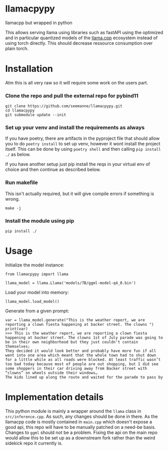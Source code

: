 # llamacpypy
llamacpp but wrapped in python

This allows serving llama using libraries such as fastAPI using the optimized and in particular quantized models of the [llama.cpp](https://github.com/ggerganov/llama.cpp) ecosystem instead of using torch directly. This should decrease ressource consumption over plain torch.

# Installation

Atm this is all very raw so it will require some work on the users part.

### Clone the repo and pull the external repo for pybind11

```
git clone https://github.com/seemanne/llamacpypy.git
cd llamacpypy
git submodule update --init
```

### Set up your venv and install the requirements as always

If you have poetry, there are artifacts in the pyproject file that should allow you to do `poetry install` to set up venv, however it wont install the project itself. This can be done by using `poetry shell` and then calling `pip install ./` as below.

If you have another setup just pip install the reqs in your virtual env of choice and then continue as described below. 

### Run makefile 

This isn't actually required, but it will give compile errors if something is wrong.
```
make -j
```

### Install the module using pip 

```
pip install ./
```

# Usage

Initialize the model instance:
```
from llamacpypy import llama

llama_model = llama.Llama('models/7B/ggml-model-q4_0.bin')
```
Load your model into memory:
```
llama_model.load_model()
```
Generate from a given prompt:
```
var = llama_model.generate("This is the weather report, we are reporting a clown fiesta happening at backer street. The clowns ")
print(var)
>>> This is the weather report, we are reporting a clown fiesta happening at backer street. The clowns 1st of July parade was going to be in their own neighborhood but they just couldn't contain themselves;
They decided it would look better and probably have more fun if all went into one area which meant that the whole town had to shut down for a little while as all roads were blocked. At least traffic wasn’t too bad today because most of people are out shopping, but I did see some shoppers in their car driving away from Backer street with “clowns” on wheels outside their windows…
The kids lined up along the route and waited for the parade to pass by
```

# Implementation details

This python module is mainly a wrapper around the `llama` class in `src/inference.cpp`. As such, any changes should be done in there. 
As the llamacpp code is mostly contained in `main.cpp` which doesn't expose a good api, this repo will have to be manually patched on a need-be basis. Changes to `ggml` should not be a problem. Fixing the api on the main repo would allow this to be set up as a downstream fork rather than the weird sidekick repo it currently is.
